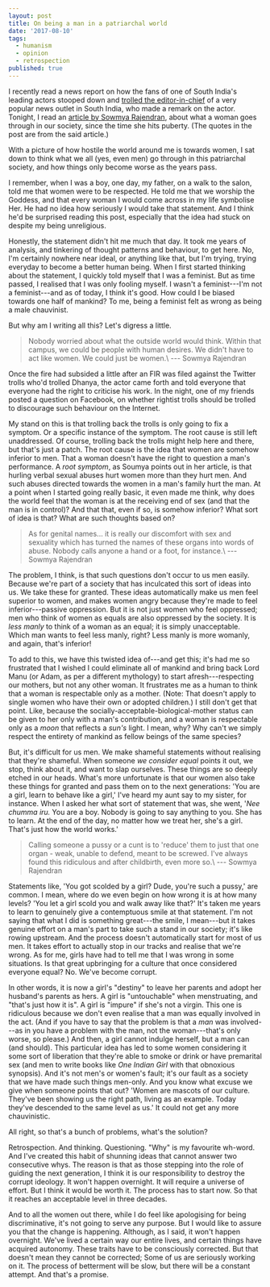 ```yaml
---
layout: post
title: On being a man in a patriarchal world
date: '2017-08-10'
tags:
  - humanism
  - opinion
  - retrospection
published: true
---
```


I recently read a news report on how the fans of one of South India's leading actors stooped down and [trolled the editor-in-chief](https://www.buzzfeed.com/soniathomas/vijay-fans-abused-threatened-and-sexually-harassed-a?utm_term=.selp92Yr8#.klooe05Aa) of a very popular news outlet in South India, who made a remark on the actor. Tonight, I read an [article by Sowmya Rajendran](http://www.thenewsminute.com/article/contrary-what-some-men-think-being-called-slut-doesnt-destroy-women-66460), about what a woman goes through in our society, since the time she hits puberty. (The quotes in the post are from the said article.)

With a picture of how hostile the world around me is towards women, I sat down to think what we all (yes, even men) go through in this patriarchal society, and how things only become worse as the years pass.

I remember, when I was a boy, one day, my father, on a walk to the salon, told me that women were to be respected. He told me that we worship the Goddess, and that every woman I would come across in my life symbolise Her. He had no idea how seriously I would take that statement. And I think he'd be surprised reading this post, especially that the idea had stuck on despite my being unreligious.

Honestly, the statement didn't hit me much that day. It took me years of analysis, and tinkering of thought patterns and behaviour, to get here. No, I'm certainly nowhere near ideal, or anything like that, but I'm trying, trying everyday to become a better human being. When I first started thinking about the statement, I quickly told myself that I was a feminist. But as time passed, I realised that I was only fooling myself. I wasn't a feminist---I'm not a feminist---and as of today, I think it's good. How could I be biased towards one half of mankind? To me, being a feminist felt as wrong as being a male chauvinist.

But why am I writing all this? Let's digress a little.

> Nobody worried about what the outside world would think. Within that campus, we could be people with human desires. We didn't have to act like women. We could just be women.\\
--- Sowmya Rajendran

Once the fire had subsided a little after an FIR was filed against the Twitter trolls who'd trolled Dhanya, the actor came forth and told everyone that everyone had the right to criticise his work. In the night, one of my friends posted a question on Facebook, on whether rightist trolls should be trolled to discourage such behaviour on the Internet.

My stand on this is that trolling back the trolls is only going to fix a symptom. Or a specific instance of the symptom. The root cause is still left unaddressed. Of course, trolling back the trolls might help here and there, but that's just a patch. The root cause is the idea that women are somehow inferior to men. That a woman doesn't have the right to question a man's performance. A _root symptom_, as Soumya points out in her article, is that hurling verbal sexual abuses hurt women more than they hurt men. And such abuses directed towards the women in a man's family hurt the man. At a point when I started going really basic, it even made me think, why does the world feel that the woman is at the receiving end of sex (and that the man is in control)? And that that, even if so, is somehow inferior? What sort of idea is that? What are such thoughts based on?

> As for genital names... it is really our discomfort with sex and sexuality which has turned the names of these organs into words of abuse. Nobody calls anyone a hand or a foot, for instance.\\
--- Sowmya Rajendran

The problem, I think, is that such questions don't occur to us men easily. Because we're part of a society that has inculcated this sort of ideas into us. We take these for granted. These ideas automatically make us men feel superior to women, and makes women angry because they're made to feel inferior---passive oppression. But it is not just women who feel oppressed; men who think of women as equals are also oppressed by the society. It is _less manly_ to think of a woman as an equal; it is simply unacceptable. Which man wants to feel less manly, right? Less manly is more womanly, and again, that's inferior!

To add to this, we have this twisted idea of---and get this; it's had me so frustrated that I wished I could eliminate all of mankind and bring back Lord Manu (or Adam, as per a different mythology) to start afresh---respecting our mothers, but not any other woman. It frustrates me as a human to think that a woman is respectable only as a mother. (Note: That doesn't apply to single women who have their own or adopted children.) I still don't get that point. Like, because the socially-acceptable-biological-mother status can be given to her only with a man's contribution, and a woman is respectable only as a _moon_ that reflects a _sun's_ light. I mean, why? Why can't we simply respect the entirety of mankind as fellow beings of the same species?

But, it's difficult for us men. We make shameful statements without realising that they're shameful. When someone _we consider equal_ points it out, we stop, think about it, and want to slap ourselves. These things are so deeply etched in our heads. What's more unfortunate is that our women also take these things for granted and pass them on to the next generations: 'You are a girl, learn to behave like a girl,' I've heard my aunt say to my sister, for instance. When I asked her what sort of statement that was, she went, '_Nee chumma iru._ You are a boy. Nobody is going to say anything to you. She has to learn. At the end of the day, no matter how we treat her, she's a girl. That's just how the world works.'

> Calling someone a pussy or a cunt is to 'reduce' them to just that one organ - weak, unable to defend, meant to be screwed. I've always found this ridiculous and after childbirth, even more so.\\
--- Sowmya Rajendran

Statements like, 'You got scolded by a girl? Dude, you're such a pussy,' are common. I mean, where do we even begin on how wrong it is at how many levels? 'You let a girl scold you and walk away like that?' It's taken me years to learn to genuinely give a contemptuous smile at that statement. I'm not saying that what I did is something great---the smile, I mean---but it takes genuine effort on a man's part to take such a stand in our society; it's like rowing upstream. And the process doesn't automatically start for most of us men. It takes effort to actually stop in our tracks and realise that we're wrong. As for me, girls have had to tell me that I was wrong in some situations. Is that great upbringing for a culture that once considered everyone equal? No. We've become corrupt.

In other words, it is now a girl's "destiny" to leave her parents and adopt her husband's parents as hers. A girl is "untouchable" when menstruating, and "that's just how it is". A girl is "impure" if she's not a virgin. This one is ridiculous because we don't even realise that a man was equally involved in the act. (And if you have to say that the problem is that a _man_ was involved---as in you have a problem with the man, not the woman---that's only worse, so please.) And then, a girl cannot indulge herself, but a man can (and should). This particular idea has led to some women considering it some sort of liberation that they're able to smoke or drink or have premarital sex (and men to write books like _One Indian Girl_ with that obnoxious synopsis). And it's not men's or women's fault; it's our fault as a society that we have made such things men-only. And you know what excuse we give when someone points that out? 'Women are mascots of our culture. They've been showing us the right path, living as an example. Today they've descended to the same level as us.' It could not get any more chauvinistic.

All right, so that's a bunch of problems, what's the solution?

Retrospection. And thinking. Questioning. "Why" is my favourite wh-word. And I've created this habit of shunning ideas that cannot answer two consecutive whys. The reason is that as those stepping into the role of guiding the next generation, I think it is our responsibility to destroy the corrupt ideology. It won't happen overnight. It will require a universe of effort. But I think it would be worth it. The process has to start now. So that it reaches an acceptable level in three decades.

And to all the women out there, while I do feel like apologising for being discriminative, it's not going to serve any purpose. But I would like to assure you that the change is happening. Although, as I said, it won't happen overnight. We've lived a certain way our entire lives, and certain things have acquired autonomy. These traits have to be consciously corrected. But that doesn't mean they cannot be corrected; Some of us are seriously working on it. The process of betterment will be slow, but there will be a constant attempt. And that's a promise.
